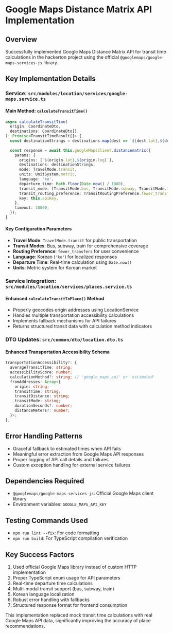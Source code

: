 # Google Maps Distance Matrix API Implementation

## Overview
Successfully implemented Google Maps Distance Matrix API for transit time calculations in the hackerton project using the official `@googlemaps/google-maps-services-js` library.

## Key Implementation Details

### Service: `src/modules/location/services/google-maps.service.ts`

#### Main Method: `calculateTransitTime()`
```typescript
async calculateTransitTime(
  origin: CoordinateDto,
  destinations: CoordinateDto[],
): Promise<TransitTimeResult[]> {
  const destinationStrings = destinations.map(dest => `${dest.lat},${dest.lng}`);
  
  const response = await this.googleMapsClient.distancematrix({
    params: {
      origins: [`${origin.lat},${origin.lng}`],
      destinations: destinationStrings,
      mode: TravelMode.transit,
      units: UnitSystem.metric,
      language: 'ko',
      departure_time: Math.floor(Date.now() / 1000),
      transit_mode: [TransitMode.bus, TransitMode.subway, TransitMode.train],
      transit_routing_preference: TransitRoutingPreference.fewer_transfers,
      key: this.apiKey,
    },
    timeout: 10000,
  });
}
```

#### Key Configuration Parameters
- **Travel Mode**: `TravelMode.transit` for public transportation
- **Transit Modes**: Bus, subway, train for comprehensive coverage
- **Routing Preference**: `fewer_transfers` for user convenience
- **Language**: Korean (`'ko'`) for localized responses
- **Departure Time**: Real-time calculation using `Date.now()`
- **Units**: Metric system for Korean market

### Service Integration: `src/modules/location/services/places.service.ts`

#### Enhanced `calculateTransitToPlace()` Method
- Properly geocodes origin addresses using LocationService
- Handles multiple transportation accessibility calculations
- Implements fallback mechanisms for API failures
- Returns structured transit data with calculation method indicators

### DTO Updates: `src/common/dto/location.dto.ts`

#### Enhanced Transportation Accessibility Schema
```typescript
transportationAccessibility?: {
  averageTransitTime: string;
  accessibilityScore: number;
  calculationMethod?: string; // 'google_maps_api' or 'estimated'
  fromAddresses: Array<{
    origin: string;
    transitTime: string;
    transitDistance: string;
    transitMode: string;
    durationSeconds?: number;
    distanceMeters?: number;
  }>;
};
```

## Error Handling Patterns
- Graceful fallback to estimated times when API fails
- Meaningful error extraction from Google Maps API responses
- Proper logging of API call details and failures
- Custom exception handling for external service failures

## Dependencies Required
- `@googlemaps/google-maps-services-js`: Official Google Maps client library
- Environment variables: `GOOGLE_MAPS_API_KEY`

## Testing Commands Used
- `npm run lint --fix`: For code formatting
- `npm run build`: For TypeScript compilation verification

## Key Success Factors
1. Used official Google Maps library instead of custom HTTP implementation
2. Proper TypeScript enum usage for API parameters
3. Real-time departure time calculations
4. Multi-modal transit support (bus, subway, train)
5. Korean language localization
6. Robust error handling with fallbacks
7. Structured response format for frontend consumption

This implementation replaced mock transit time calculations with real Google Maps API data, significantly improving the accuracy of place recommendations.